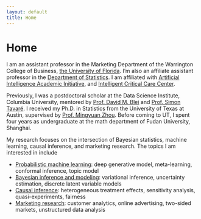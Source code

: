 ```yaml
---
layout: default
title: Home
---
```


<div>
 <h1 class="page-title">Home</h1>
</div>

<div>
<div class="row">
  <p>
   
 <p> I am an assistant professor in the Marketing Department of the Warrington College of Business, <a href="https://www.ufl.edu"> the University of Florida</a>.  I’m also an affiliate assistant professor in the <a href="https://stat.ufl.edu"> Department of Statistics</a>. I am affiliated with <a href="https://ai.ufl.edu"> Artificial Intelligence Academic Initiative</a>, and <a href="https://ic3.center.ufl.edu"> Intelligent Critical Care Center</a>.  </p> 
 

 
<p>  Previously, I was a postdoctoral scholar at the Data Science Institute, Columbia University, mentored by <a href="http://www.cs.columbia.edu/~blei/">Prof. David M. Blei</a> and <a href="https://en.wikipedia.org/wiki/Simon_Tavaré">Prof. Simon Tavaré</a>. I received my Ph.D. in Statistics from the University of Texas at Austin, supervised by <a href="https://mingyuanzhou.github.io">Prof. Mingyuan Zhou</a>.  Before coming to UT, I spent four years as undergraduate at the math department of  Fudan University, Shanghai. </p>

 
<p> My research focuses on the intersection of Bayesian statistics, machine learning, causal inference, and marketing research. The topics I am interested in include </p>

  <ul>
   <li> <ins><a href="https://mingzhang-yin.github.io/pubs/pml.html">Probabilistic machine learning</a></ins>: deep generative model, meta-learning, conformal inference, topic model</li>
   <li> <ins><a href="https://mingzhang-yin.github.io/pubs/bayes.html">Bayesian inference and modeling</a></ins>: variational inference, uncertainty estimation, discrete latent variable models </li>
   <li> <ins><a href="https://mingzhang-yin.github.io/pubs/causal.html">Causal inference</a></ins>: heterogeneous treatment effects, sensitivity analysis, quasi-experiments, fairness </li>
   <li> <ins><a href="https://mingzhang-yin.github.io/index.html">Marketing research</a></ins>: customer analytics, online advertising, two-sided markets, unstructured data analysis </li>
  </ul>
 
 



